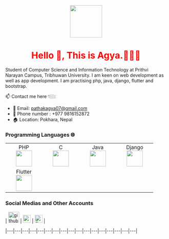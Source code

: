 
<div id="header" align="center">
  
  <img src="https://media.giphy.com/media/HEURGne9Vj856oivkD/giphy.gif" width="100"/>
</div>

<div  align="center">
  <h1 style = "font-weight :900px; color: red;">Hello  👋, This is Agya.👩🏼‍💻</h1> 
</div>

Student of Computer Science and Information Technology at Prithvi Narayan Campus, Tribhuwan University. I am keen on web development as well as app development. I am practising php, java, django, flutter and bootstrap. 

📫 Contact me here 👇🏼: 

 - 💌 Email: pathakagya07@gmail.com     
 - 📲 Phone number : +977 9816152872
 - 🏠 Location: Pokhara, Nepal

### Programming Languages 🌐
<table>
  <tbody>
    <tr valign="top">
      <td width="15%" align="center">
        <span>PHP</span><br>
        <img height="50px" src="https://cdn.svgporn.com/logos/php.svg">
      </td>
      <td width="15%" align="center">
        <span>C</span><br>
        <img height="50px" src="https://cdn.svgporn.com/logos/c.svg">
      </td>
      <td width="15%" align="center">
        <span>Java</span><br>
        <img height="50px" src="https://cdn.svgporn.com/logos/java.svg">
      </td>
      <td width="15%" align="center">
        <span>Django</span><br>
        <img height="50px" src="https://cdn.svgporn.com/logos/django.svg">
      </td>
    </tr>
    <td width="15%" align="center">
        <span>Flutter</span><br>
        <img height="50px" src="https://cdn.svgporn.com/logos/flutter.svg">
      </td>
    
  </tbody>
</table>

### Social Medias and Other Accounts

| [<img src="https://cdn.svgporn.com/logos/github-octocat.svg" alt="github logo" width="34">](https://github.com/agya09) | <a href="https://www.instagram.com/agya_pathak/"><img width="24" src="https://cdn.cdnlogo.com/logos/i/92/instagram.svg"></a> | [<img src="https://cdn.svgporn.com/logos/facebook.svg" alt="fb logo" width="24">](https://www.facebook.com/agya.pathak.927) |


|---|---|---|---|---|---|---|---|---|---|---|---|---|---|---|---|---|
